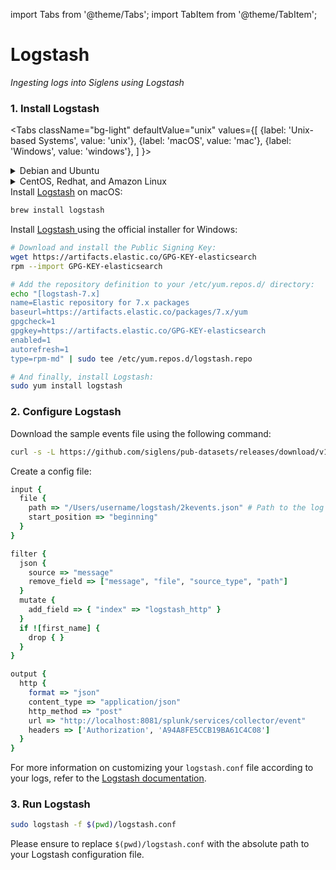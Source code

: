 import Tabs from '@theme/Tabs';
import TabItem from '@theme/TabItem';

# Logstash

_Ingesting logs into Siglens using Logstash_

### 1. Install Logstash

<Tabs
  className="bg-light"
  defaultValue="unix"
  values={[
    {label: 'Unix-based Systems', value: 'unix'},
    {label: 'macOS', value: 'mac'},
    {label: 'Windows', value: 'windows'},
  ]
}>

<TabItem value="unix">

<details>
<summary>Debian and Ubuntu</summary>

Install <a href="https://www.elastic.co/guide/en/logstash/current/installing-logstash.html" target="_blank">Logstash<i class="fas fa-external-link-alt"></i></a> using APT:

```bash
wget -qO - https://artifacts.elastic.co/GPG-KEY-elasticsearch | sudo apt-key add -
echo "deb https://artifacts.elastic.co/packages/7.x/apt stable main" | sudo tee -a /etc/apt/sources.list.d/elastic-7.x.list
sudo apt-get update && sudo apt-get install logstash
```
</details>

<details>
<summary>CentOS, Redhat, and Amazon Linux</summary>

Install <a href="https://www.elastic.co/guide/en/logstash/current/installing-logstash.html" target="_blank">Logstash<i class="fas fa-external-link-alt"></i></a> using YUM:

```bash
sudo rpm --import https://artifacts.elastic.co/GPG-KEY-elasticsearch
echo "[logstash-7.x]
name=Elastic repository for 7.x packages
baseurl=https://artifacts.elastic.co/packages/7.x/yum
gpgcheck=1
gpgkey=https://artifacts.elastic.co/GPG-KEY-elasticsearch
enabled=1
autorefresh=1
type=rpm-md" | sudo tee /etc/yum.repos.d/logstash.repo
sudo yum install logstash
```
</details>

</TabItem>

<TabItem value="mac">
Install <a href="https://www.elastic.co/guide/en/logstash/7.9/installing-logstash.html" target="_blank">Logstash<i class="fas fa-external-link-alt"></i></a> on macOS:

```bash
brew install logstash
```
</TabItem>
<TabItem value="windows">

Install <a href="https://www.elastic.co/guide/en/logstash/current/installing-logstash.html" target="_blank">Logstash <i class="fas fa-external-link-alt"></i></a> using the official installer for Windows:

```bash
# Download and install the Public Signing Key:
wget https://artifacts.elastic.co/GPG-KEY-elasticsearch
rpm --import GPG-KEY-elasticsearch

# Add the repository definition to your /etc/yum.repos.d/ directory:
echo "[logstash-7.x]
name=Elastic repository for 7.x packages
baseurl=https://artifacts.elastic.co/packages/7.x/yum
gpgcheck=1
gpgkey=https://artifacts.elastic.co/GPG-KEY-elasticsearch
enabled=1
autorefresh=1
type=rpm-md" | sudo tee /etc/yum.repos.d/logstash.repo

# And finally, install Logstash:
sudo yum install logstash
```
</TabItem>

</Tabs>

### 2. Configure Logstash


Download the sample events file using the following command:
```bash
curl -s -L https://github.com/siglens/pub-datasets/releases/download/v1.0.0/2kevents.json.tar.gz -o 2kevents.json.tar.gz && tar -xvf 2kevents.json.tar.gz
```

Create a config file:

```ruby title="logstash.conf"
input {
  file {
    path => "/Users/username/logstash/2kevents.json" # Path to the log file
    start_position => "beginning"
  }
}

filter {
  json {
    source => "message"
    remove_field => ["message", "file", "source_type", "path"]
  }
  mutate {
    add_field => { "index" => "logstash_http" }
  }
  if ![first_name] {
    drop { }
  }
}

output {
  http {
    format => "json"
    content_type => "application/json"
    http_method => "post"
    url => "http://localhost:8081/splunk/services/collector/event"
    headers => ['Authorization', 'A94A8FE5CCB19BA61C4C08']
  }
}
```

For more information on customizing your `logstash.conf` file according to your logs, refer to the [Logstash documentation](https://www.elastic.co/guide/en/logstash/current/configuration.html).

### 3. Run Logstash

```bash
sudo logstash -f $(pwd)/logstash.conf
```

Please ensure to replace ```$(pwd)/logstash.conf``` with the absolute path to your Logstash configuration file.
